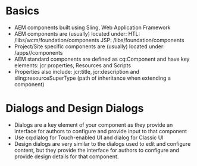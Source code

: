 # Basics

- AEM components built using Sling, Web Application Framework
- AEM components are (usually) located under:
  HTL: /libs/wcm/foundation/components
  JSP: /libs/foundation/components
- Project/Site specific components are (usually) located under:
  /apps/<myApp>/components
- AEM standard components are defined as cq:Component and have key elements: jcr properties, Resources and Scripts
- Properties also include: jcr:title, jcr:description and sling:resourceSuperType (path of inheritance when extending a component)

# Dialogs and Design Dialogs

- Dialogs are a key element of your component as they provide an interface for authors to configure and provide input to that component
- Use cq:dialog for Touch-enabled UI and dialog for Classic UI
- Design dialogs are very similar to the dialogs used to edit and configure content, but they provide the interface for authors to configure and provide design details for that component.